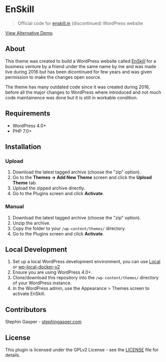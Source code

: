 # EnSkill

> Official code for [enskill.in](https://enskill.in/) (discontinued) WordPress website

[View Alternative Demo](https://enskill.000webhostapp.com/)

## About

This theme was created to build a WordPress website called [EnSkill](https://enskill.in/) for a business venture by a friend under the same name by me and was made live during 2016 but has been dicontinued for few years and was given permission to make the changes open source.

The theme has many outdated code since it was created during 2016, before all the major changes to WordPress where introduced and not much code maintainence was done but it is still in workable condition.

## Requirements

* WordPress 4.0+
* PHP 7.0+

## Installation

### Upload

1. Download the latest tagged archive (choose the "zip" option).
2. Go to the **Themes -> Add New Theme** screen and click the **Upload Theme** tab.
3. Upload the zipped archive directly.
4. Go to the Plugins screen and click **Activate**.

### Manual

1. Download the latest tagged archive (choose the "zip" option).
2. Unzip the archive.
3. Copy the folder to your `/wp-content/themes/` directory.
4. Go to the Plugins screen and click **Activate**.

## Local Development

1. Set up a local WordPress development environment, you can use [Local](https://localwp.com/) or [wp-local-docker-v2](https://github.com/10up/wp-local-docker-v2)
2. Ensure you are using WordPress 4.0+.
3. Clone/download this repository into the `/wp-content/themes/` directory of your WordPress instance.
4. In the WordPress admin, use the Appearance > Themes screen to activate EnSkill.

## Contributors

Stephin Gasper - [stephingasper.com](https://stephin-gasper.vercel.app/)

## License

This plugin is licensed under the GPLv2 License - see the [LICENSE](LICENSE) file for details.
